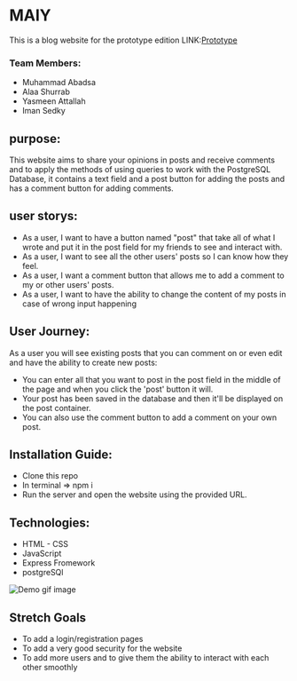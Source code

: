 # MAIY
This is a blog website
for the prototype edition LINK:[Prototype](https://maiy.herokuapp.com)

### Team Members: 
- Muhammad Abadsa
- Alaa Shurrab
- Yasmeen Attallah
- Iman Sedky

## purpose:
This website aims to share your opinions in posts and receive comments and to apply the methods of using queries to work with the PostgreSQL Database, it contains a text field and a post button for adding the posts and has a comment button for adding comments.

## user storys:
- As a user, I want to have a button named "post" that take all of what I wrote and put it in the post field for my friends to see and interact with.
- As a user, I want to see all the other users' posts so I can know how they feel.
- As a user, I want a comment button that allows me to add a comment to my or other users' posts.
- As a user, I want to have the ability to change the content of my posts in case of wrong input happening 

## User Journey:
 As a user you will see existing posts that you can comment on or even edit and have the ability to create new posts:
  - You can enter all that you want to post in the post field in the middle of the page and when you click the 'post' button it will.
  - Your post has been saved in the database and then it'll be displayed on the post container.
  - You can also use the comment button to add a comment on your own post.

##

## Installation Guide:
- Clone this repo
- In terminal => npm i
- Run the server and open the website using the provided URL.

## Technologies:
- HTML - CSS 
- JavaScript
- Express Fromework
- postgreSQl
 
 ![Demo gif image](/public/images/demo-image.gif "demo image")

## Stretch Goals
- To add a login/registration  pages 
- To add a very good security for the website
- To add more users and to give them the ability to interact with each other smoothly 
